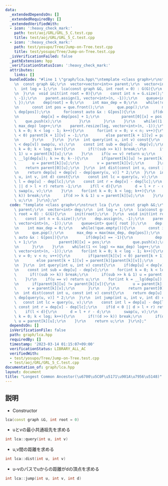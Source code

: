 ```yaml
---
data:
  _extendedDependsOn: []
  _extendedRequiredBy: []
  _extendedVerifiedWith:
  - icon: ':heavy_check_mark:'
    path: test/aoj/GRL/GRL_5_C.test.cpp
    title: test/aoj/GRL/GRL_5_C.test.cpp
  - icon: ':heavy_check_mark:'
    path: test/yosupo/Tree/Jump-on-Tree.test.cpp
    title: test/yosupo/Tree/Jump-on-Tree.test.cpp
  _isVerificationFailed: false
  _pathExtension: hpp
  _verificationStatusIcon: ':heavy_check_mark:'
  attributes:
    links: []
  bundledCode: "#line 1 \"graph/lca.hpp\"\ntemplate <class graph>\r\nstruct lca {\r\
    \n  const graph &G;\r\n  vector<vector<int>> parent;\r\n  vector<int> dep;\r\n\
    \  int log = 1;\r\n  lca(const graph &G, int root = 0) : G(G){\r\n    init(root);\r\
    \n  }\r\n  void init(int root = 0){\r\n    const int n = G.size();\r\n    dep.assign(n,\
    \ -1);\r\n    parent.assign(1, vector<int>(n, -1));\r\n    queue<int> que({ root\
    \ });\r\n    dep[root] = 0;\r\n    int max_dep = 0;\r\n    while(!que.empty()){\r\
    \n      const int pos = que.front();\r\n      que.pop();\r\n      max_dep = max(max_dep,\
    \ dep[pos]);\r\n      for(const auto &x : G[pos]){\r\n        if(dep[x] == -1){\r\
    \n          dep[x] = dep[pos] + 1;\r\n          parent[0][x] = pos;\r\n      \
    \    que.push(x);\r\n        }\r\n      }\r\n    }\r\n    while((1 << log) <=\
    \ max_dep) log++;\r\n    parent.resize(log, vector<int>(n, -1));\r\n    for(int\
    \ k = 0; k < log - 1; k++){\r\n      for(int v = 0; v < n; v++){\r\n        if(parent[k][v]\
    \ < 0) parent[k + 1][v] = -1;\r\n        else parent[k + 1][v] = parent[k][parent[k][v]];\r\
    \n      }\r\n    }\r\n  }\r\n  int query(int u, int v) const{\r\n    if(dep[u]\
    \ < dep[v]) swap(u, v);\r\n    const int sub = dep[u] - dep[v];\r\n    for(int\
    \ k = 0; k < log; k++){\r\n      if(!(sub >> k)) break;\r\n      if(sub >> k &\
    \ 1) u = parent[k][u];\r\n    }\r\n    if(u == v) return u;\r\n    for(int k =\
    \ __lg(dep[u]); k >= 0; k--){\r\n      if(parent[k][u] != parent[k][v]){\r\n \
    \       u = parent[k][u];\r\n        v = parent[k][v];\r\n      }\r\n    }\r\n\
    \    return parent[0][u];\r\n  }\r\n  int dist(const int u, const int v) const{\r\
    \n    return dep[u] + dep[v] - dep[query(u, v)] * 2;\r\n  }\r\n  int jump(int\
    \ u, int v, int d) const{\r\n    const int lc = query(u, v);\r\n    const int\
    \ l = dep[u] - dep[lc];\r\n    const int r = dep[v] - dep[lc];\r\n    if(d < 0\
    \ || d > l + r) return -1;\r\n    if(l < d){\r\n      d = l + r - d;\r\n     \
    \ swap(u, v);\r\n    }\r\n    for(int k = 0; k < log; k++){\r\n      if(!(d >>\
    \ k)) break;\r\n      if(d >> k & 1) u = parent[k][u];\r\n    }\r\n    return\
    \ u;\r\n  }\r\n};\n"
  code: "template <class graph>\r\nstruct lca {\r\n  const graph &G;\r\n  vector<vector<int>>\
    \ parent;\r\n  vector<int> dep;\r\n  int log = 1;\r\n  lca(const graph &G, int\
    \ root = 0) : G(G){\r\n    init(root);\r\n  }\r\n  void init(int root = 0){\r\n\
    \    const int n = G.size();\r\n    dep.assign(n, -1);\r\n    parent.assign(1,\
    \ vector<int>(n, -1));\r\n    queue<int> que({ root });\r\n    dep[root] = 0;\r\
    \n    int max_dep = 0;\r\n    while(!que.empty()){\r\n      const int pos = que.front();\r\
    \n      que.pop();\r\n      max_dep = max(max_dep, dep[pos]);\r\n      for(const\
    \ auto &x : G[pos]){\r\n        if(dep[x] == -1){\r\n          dep[x] = dep[pos]\
    \ + 1;\r\n          parent[0][x] = pos;\r\n          que.push(x);\r\n        }\r\
    \n      }\r\n    }\r\n    while((1 << log) <= max_dep) log++;\r\n    parent.resize(log,\
    \ vector<int>(n, -1));\r\n    for(int k = 0; k < log - 1; k++){\r\n      for(int\
    \ v = 0; v < n; v++){\r\n        if(parent[k][v] < 0) parent[k + 1][v] = -1;\r\
    \n        else parent[k + 1][v] = parent[k][parent[k][v]];\r\n      }\r\n    }\r\
    \n  }\r\n  int query(int u, int v) const{\r\n    if(dep[u] < dep[v]) swap(u, v);\r\
    \n    const int sub = dep[u] - dep[v];\r\n    for(int k = 0; k < log; k++){\r\n\
    \      if(!(sub >> k)) break;\r\n      if(sub >> k & 1) u = parent[k][u];\r\n\
    \    }\r\n    if(u == v) return u;\r\n    for(int k = __lg(dep[u]); k >= 0; k--){\r\
    \n      if(parent[k][u] != parent[k][v]){\r\n        u = parent[k][u];\r\n   \
    \     v = parent[k][v];\r\n      }\r\n    }\r\n    return parent[0][u];\r\n  }\r\
    \n  int dist(const int u, const int v) const{\r\n    return dep[u] + dep[v] -\
    \ dep[query(u, v)] * 2;\r\n  }\r\n  int jump(int u, int v, int d) const{\r\n \
    \   const int lc = query(u, v);\r\n    const int l = dep[u] - dep[lc];\r\n   \
    \ const int r = dep[v] - dep[lc];\r\n    if(d < 0 || d > l + r) return -1;\r\n\
    \    if(l < d){\r\n      d = l + r - d;\r\n      swap(u, v);\r\n    }\r\n    for(int\
    \ k = 0; k < log; k++){\r\n      if(!(d >> k)) break;\r\n      if(d >> k & 1)\
    \ u = parent[k][u];\r\n    }\r\n    return u;\r\n  }\r\n};"
  dependsOn: []
  isVerificationFile: false
  path: graph/lca.hpp
  requiredBy: []
  timestamp: '2023-03-14 01:15:07+09:00'
  verificationStatus: LIBRARY_ALL_AC
  verifiedWith:
  - test/yosupo/Tree/Jump-on-Tree.test.cpp
  - test/aoj/GRL/GRL_5_C.test.cpp
documentation_of: graph/lca.hpp
layout: document
title: "Longest Common Ancestor(\u6700\u5C0F\u5171\u901A\u7956\u5148)"
---
```


## 説明

- Constructor
```cpp
lca(const graph &G, int root = 0)
```

- uとvの最小共通祖先を求める
```cpp
int lca::query(int u, int v)
```

- u,v間の距離を求める
```cpp
int lca::dist(int u, int v)
```

- u-vのパスでuからの距離がdの頂点を求める
```cpp
int lca::jump(int u, int v, int d)
```
